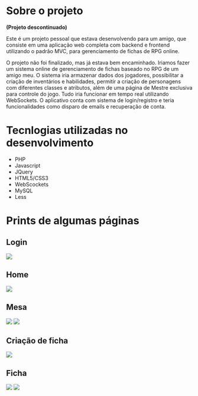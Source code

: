 
# Sobre o projeto

**(Projeto descontinuado)**

Este é um projeto pessoal que estava desenvolvendo para um amigo, que consiste em uma aplicação web completa com backend e frontend utilizando o padrão MVC, para gerenciamento de fichas de RPG online.

O projeto não foi finalizado, mas já estava bem encaminhado. Iriamos fazer um sistema online de gerenciamento de fichas baseado no RPG de um amigo meu. O sistema iria armazenar dados dos jogadores, possibilitar a criação de inventários e habilidades, permitir a criação de personagens com diferentes classes e atributos, além de uma página de Mestre exclusiva para controle do jogo. Tudo iria funcionar em tempo real utilizando WebSockets. O aplicativo conta com sistema de login/registro e teria funcionalidades como disparo de emails e recuperação de conta.

# Tecnlogias utilizadas no desenvolvimento
- PHP
- Javascript
- JQuery
- HTML5/CSS3
- WebScockets
- MySQL
- Less



# Prints de algumas páginas

## Login
<img src="https://media.discordapp.net/attachments/729850180207378444/1360681408460357683/Screenshot_1.png?ex=67fc00d0&is=67faaf50&hm=f2cbf286196b3682de3e15a08fcb2c2700e56284f54e2a1226a8dfb590dfce6b&=&format=webp&quality=lossless&width=1768&height=847">

## Home
<img src="https://media.discordapp.net/attachments/729850180207378444/1360681408820936846/Screenshot_2.png?ex=67fc00d0&is=67faaf50&hm=8cf96c30b4404ad19b59c1bfdb6e8edabb27c09f83bca58a15ab082731774a48&=&format=webp&quality=lossless&width=1768&height=847">

## Mesa
<img src="https://media.discordapp.net/attachments/729850180207378444/1360681409500545226/Screenshot_4.png?ex=67fc00d0&is=67faaf50&hm=21c6fc9be2bf3f4ad38cac8bcd76f3e4f4a4f90e77b2c32fea70d8114a6cc8e6&=&format=webp&quality=lossless&width=1768&height=843">
<img src="https://media.discordapp.net/attachments/729850180207378444/1360681409198686458/Screenshot_3.png?ex=67fc00d0&is=67faaf50&hm=dc4f52aedc39d704ff155317c71cf96ecd1e1b4795bfa8a8e2e091c39af7407a&=&format=webp&quality=lossless&width=1768&height=842">

## Criação de ficha
<img src="https://media.discordapp.net/attachments/729850180207378444/1360681409806598184/criacaodeficha.png?ex=67fc00d0&is=67faaf50&hm=62c068a42fb1a830c4ab4dd50ab2f46a7a4a69490503f681d258baed131cd660&=&format=webp&quality=lossless&width=1768&height=846">

## Ficha
<img src="https://media.discordapp.net/attachments/729850180207378444/1360681410276622427/Screenshot_5.png?ex=67fc00d0&is=67faaf50&hm=28d9dac0c11a290135467cf6a943abea2d31e3ccf6d00392b9986086abac9d97&=&format=webp&quality=lossless&width=1768&height=844">
<img src="https://media.discordapp.net/attachments/729850180207378444/1360681408133333213/Screenshot_6.png?ex=67fc00cf&is=67faaf4f&hm=fed1670deae4bb2b42ffe08baf3eb6f3a85267066f1c88d314e16a556f2cfe00&=&format=webp&quality=lossless&width=1768&height=845">
